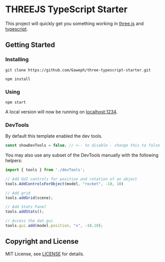 
# THREEJS TypeScript Starter

This project will quickly get you something working in [three.js](https://threejs.org/) and [typescript](https://www.typescriptlang.org/).

## Getting Started

### Installing

```
git clone https://github.com/Gaweph/three-typescript-starter.git
```

```
npm install
```

### Using

```
npm start
```

A local version will now be running on [localhost:1234](http://localhost:1234).

### DevTools

By default this template enabled the dev tools.

```typescript
const showDevTools = false; // <-- to disable - change this to false
```

You may also use any subset of the DevTools manually with the following helpers:

```typescript
import { tools } from './devTools';

// Add GUI controls for position and rotation of an object
tools.AddControlsForObject(model, "rocket", -10, 10)

// Add grid
tools.addGrid(scene);

// Add Stats Panel
tools.addStats();

// Access the dat.gui
tools.gui.add(model.position, "x", -10,10);

```
## Copyright and License

MIT License, see [LICENSE](LICENSE) for details.
